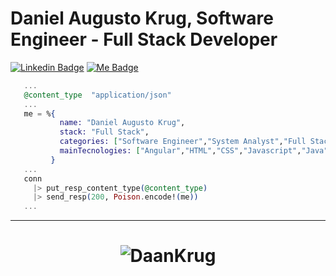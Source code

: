 # Daniel Augusto Krug, Software Engineer - Full Stack Developer

[![Linkedin Badge](https://img.shields.io/badge/-Linkedin-6633cc?style=flat-square&logo=Linkedin&logoColor=white&color=black&link=https://www.linkedin.com/in/daniel-krug-427646b9/)](https://www.linkedin.com/in/daniel-krug-427646b9/)
[![Me Badge](https://img.shields.io/badge/-Me-blue?style=flat-square&logo=Linkedin&logoColor=white&color=black&link=https://www.skallerten.com.br/)](https://www.skallerten.com.br/)


```Elixir
   ...
   @content_type  "application/json"
   ...
   me = %{
           name: "Daniel Augusto Krug",
           stack: "Full Stack",
           categories: ["Software Engineer","System Analyst","Full Stack Developer"],
           mainTecnologies: ["Angular","HTML","CSS","Javascript","Java","PHP","Elixir","Elixir/Erlang/OTP","MySQL/Maria DB"]
         }
   ... 
   conn
     |> put_resp_content_type(@content_type)
     |> send_resp(200, Poison.encode!(me))
   ...
```
<hr>
<h1 align="center">
<img alt="DaanKrug" src="https://github-readme-stats.codestackr.vercel.app/api?username=DaanKrugs&show_icons=true&hide_border=true&theme=dark" />
</h1>
